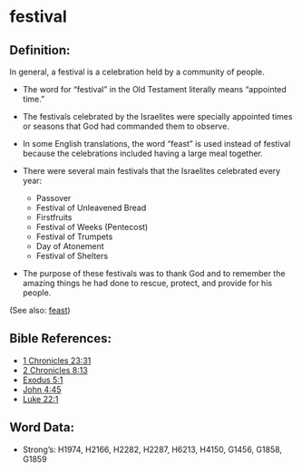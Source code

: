 # festival

## Definition:

In general, a festival is a celebration held by a community of people.

* The word for “festival” in the Old Testament literally means “appointed time.”
* The festivals celebrated by the Israelites were specially appointed times or seasons that God had commanded them to observe.
* In some English translations, the word “feast” is used instead of festival because the celebrations included having a large meal together.
* There were several main festivals that the Israelites celebrated every year:

    * Passover
    * Festival of Unleavened Bread
    * Firstfruits
    * Festival of Weeks (Pentecost)
    * Festival of Trumpets
    * Day of Atonement
    * Festival of Shelters

* The purpose of these festivals was to thank God and to remember the amazing things he had done to rescue, protect, and provide for his people.

(See also: [feast](../other/feast.md))

## Bible References:

* [1 Chronicles 23:31](rc://en/tn/help/1ch/23/31)
* [2 Chronicles 8:13](rc://en/tn/help/2ch/08/13)
* [Exodus 5:1](rc://en/tn/help/exo/05/01)
* [John 4:45](rc://en/tn/help/jhn/04/45)
* [Luke 22:1](rc://en/tn/help/luk/22/01)

## Word Data:

* Strong’s: H1974, H2166, H2282, H2287, H6213, H4150, G1456, G1858, G1859
